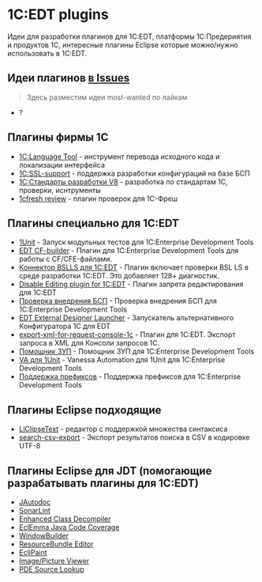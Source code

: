 # 1C:EDT plugins

Идеи для разработки плагинов для 1C:EDT, платформы 1С:Предериятия и продуктов 1С, интересные плагины Eclipse которые можно/нужно использовать в 1C:EDT.


## Идеи плагинов [в Issues](https://github.com/marmyshev/edt-plugins/issues)

> Здесь разместим идеи most-wanted по лайкам

- ?

## Плагины фирмы 1С

- [1С:Language Tool](https://its.1c.ru/db/edtplugins) - инструмент перевода исходного кода и локализации интерфейса
- [1C:SSL-support](https://github.com/1C-Company/ssl-support) - поддержка разработки конфигураций на базе БСП
- [1С:Стандарты разработки V8](https://github.com/1C-Company/v8-code-style) - разработка по стандартам 1С, проверки, иснтрументы
- [1cfresh review](https://releases.1c.ru/project/FreshPublic) - плагин проверок для 1С-Фреш

## Плагины специально для 1C:EDT

- [1Unit](https://github.com/DoublesunRUS/ru.capralow.dt.unit.launcher) - Запуск модульных тестов для 1C:Enterprise Development Tools
- [EDT CF-builder](https://github.com/YanSergey/edt.cf_builder) - Плагин для 1C:Enterprise Development Tools для работы с CF/CFE-файлами.
- [Коннектор BSLLS для 1С:EDT](https://github.com/otymko/bslls-connector-for-edt) - Плагин включает проверки BSL LS в среде разработки 1С:EDT. Это добавляет 128+ диагностик.
- [Disable Editing plugin for 1C:EDT](https://github.com/marmyshev/edt-editing)  - Плагин запрета редактирования для 1C:EDT
- [Проверка внедрения БСП](https://github.com/DoublesunRUS/ru.capralow.dt.ssl.checks) - Проверка внедрения БСП для 1C:Enterprise Development Tools
- [EDT External Designer Launcher](https://github.com/YanSergey/edt.externalDesignerLauncher) - Запускатель альтернативного Конфигуратора 1С для EDT
- [export-xml-for-request-console-1c](https://github.com/VitaliyVS-2020/export-xml-for-request-console-1c) - Плагин для 1C:EDT. Экспорт запроса в XML для Консоли запросов 1С. 
- [Помощник ЗУП](https://github.com/DoublesunRUS/ru.capralow.dt.hrm.support) - Помощник ЗУП для 1C:Enterprise Development Tools
- [VA для 1Unit](https://github.com/DoublesunRUS/ru.capralow.dt.framework.va) - Vanessa Automation для 1Unit для 1C:Enterprise Development Tools
- [Поддержка префиксов](https://github.com/DoublesunRUS/ru.capralow.dt.adaptation) - Поддержка префиксов для 1C:Enterprise Development Tools

## Плагины Eclipse подходящие

- [LiClipseText](https://marketplace.eclipse.org/content/liclipsetext) - редактор с поддержкой множества синтаксиса
- [search-csv-export](https://github.com/marmyshev/search-csv-export) - Экспорт результатов поиска в CSV в кодировке UTF-8

## Плагины Eclipse для JDT (помогающие разрабатывать плагины для 1C:EDT)

- [JAutodoc](https://marketplace.eclipse.org/node/246)
- [SonarLint](https://marketplace.eclipse.org/node/2568658)
- [Enhanced Class Decompiler](https://marketplace.eclipse.org/node/3644319)
- [EclEmma Java Code Coverage](https://marketplace.eclipse.org/node/264)
- [WindowBuilder](https://marketplace.eclipse.org/node/3085446)
- [ResourceBundle Editor](https://marketplace.eclipse.org/node/2628188)
- [EcliPaint](https://marketplace.eclipse.org/node/322221)
- [Image/Picture Viewer](https://marketplace.eclipse.org/node/3571619)
- [PDE Source Lookup](https://marketplace.eclipse.org/node/2844330)


